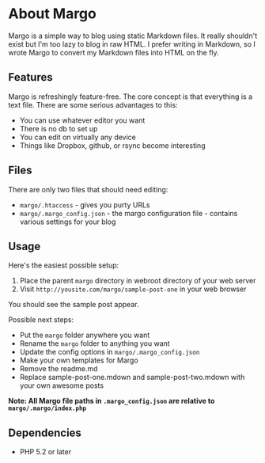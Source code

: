 About Margo
====

Margo is a simple way to blog using static Markdown files. It really shouldn't exist but I'm too lazy to blog in raw HTML. I prefer writing in Markdown, so I wrote Margo to convert my Markdown files into HTML on the fly.

Features
----

Margo is refreshingly feature-free. The core concept is that everything is a text file. There are some serious advantages to this:

* You can use whatever editor you want
* There is no db to set up
* You can edit on virtually any device
* Things like Dropbox, github, or rsync become interesting

Files
----

There are only two files that should need editing:

* `margo/.htaccess` - gives you purty URLs
* `margo/.margo_config.json` - the margo configuration file - contains various settings for your blog

Usage
----

Here's the easiest possible setup:

1. Place the parent `margo` directory in webroot directory of your web server
1. Visit `http://yousite.com/margo/sample-post-one` in your web browser

You should see the sample post appear.

Possible next steps:

* Put the `margo` folder anywhere you want
* Rename the `margo` folder to anything you want
* Update the config options in `margo/.margo_config.json`
* Make your own templates for Margo
* Remove the readme.md
* Replace sample-post-one.mdown and sample-post-two.mdown with your own awesome posts

**Note: All Margo file paths in `.margo_config.json` are relative to `margo/.margo/index.php`**

Dependencies
----

* PHP 5.2 or later


